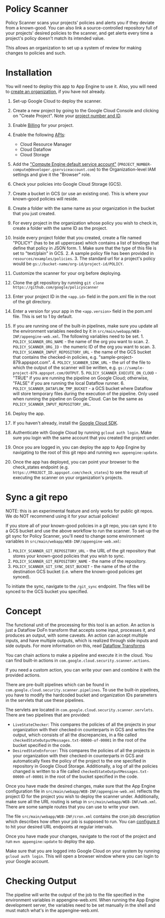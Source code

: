 # Policy Scanner

Policy Scanner scans your projects' policies and alerts you if they
deviate from a known-good.
You can also link a source-controlled repository full of your
projects' desired policies to the scanner, and get alerts every time a
project's policy doesn't match its intended value.

This allows an organization to set up a system of review for making
changes to policies and such.

# Installation

You will need to deploy this app to App Engine to use it. Also, you will
need to [create an
organization](https://cloud.google.com/resource-manager/docs/creating-managing-organization),
if you have not already.

1. Set-up Google Cloud to deploy the scanner.
  1. Create a new project by going to the Google Cloud Console and
  clicking on "Create Project". Note your [project number and ID](https://support.google.com/cloud/answer/6158840?hl=en).
  2. Enable [Billing](https://support.google.com/cloud/answer/6158867?hl=en) for your project.
  3. Enable the following [APIs](https://support.google.com/cloud/answer/6158841?hl=en&ref_topic=6262490):
     * Cloud Resource Manager
     * Cloud Dataflow
     * Cloud Storage
  4. Add the ["Compute Engine default service account"](https://developers.google.com/identity/protocols/application-default-credentials)
     (`PROJECT_NUMBER-compute@developer.gserviceaccount.com`) to the
     Organization-level IAM settings and give it the "Browser" role.

2. Check your policies into Google Cloud Storage (GCS).
  1. Create a bucket in GCS (or use an existing one).
     This is where your known-good policies will reside.
  2. Create a folder with the same name as your organization in
     the bucket that you just created.
  3. For every project in the organization whose policy you wish to
     check in, create a folder with the same ID as the project.
  4. Inside every project folder that you created, create a file named
     "POLICY" (has to be all uppercase) which contains a list of
     bindings that define that policy in JSON form.
    1. Make sure that the type of this file is set to "text/plain" in GCS.
    2. A sample policy file has been provided in `resources/examples/policies`.
    3. The standard url for a project's policy would be
     `gs://bucket-name/org-id/project-id/POLICY`.

3. Customize the scanner for your org before deploying.
  1. Clone the git repository by running
     `git clone https://github.com/google/policyscanner`
  2. Enter your project ID in the `<app.id>` field in the pom.xml file
      in the root of the git directory.
  3. Enter a version for your app in the `<app.version>` field in the
     pom.xml file. This is set to 1 by default.
  4. If you are running one of the built-in pipelines, make sure you
     update all the environment variables needed by it in
     `src/main/webapp/WEB-INF/appengine-web.xml`. The following
     variables need to be set.
    1. `POLICY_SCANNER_ORG_NAME` - the name of the org you want to scan.
    2. `POLICY_SCANNER_ORG_ID` - the numeric ID of the org you want to scan.
    3. `POLICY_SCANNER_INPUT_REPOSITORY_URL` - the name of the GCS bucket that
       contains the checked-in policies, e.g. "sample-project-879.appspot.com".
    4. `POLICY_SCANNER_SINK_URL` - the url of the file to which the output of
       the scanner will be written, e.g.
       `gs://sample-project-879.appspot.com/OUTPUT`.
    5. `POLICY_SCANNER_EXECUTE_ON_CLOUD` - "TRUE" if you are running the
        pipeline on Google Cloud; otherwise, "FALSE" if you are running
        the local Dataflow runner.
    6. `POLICY_SCANNER_DATAFLOW_TMP_BUCKET` - a GCS bucket where Dataflow
        will store temporary files during the execution of the pipeline.
        Only used when running the pipeline on Google Cloud. Can be the
        same as `POLICY_SCANNER_INPUT_REPOSITORY_URL`.

4. Deploy the app.
  1. If you haven't already, install the [Google Cloud SDK](https://cloud.google.com/sdk/downloads).
  2. Authenticate with Google Cloud by running `gcloud auth login`.
     Make sure you login with the same account that you created
     the project under.
  3. Once you are logged in, you can deploy the app to App Engine by
     navigating to the root of this git repo and running
     `mvn appengine:update`.
  4. Once the app has deployed, you can point your browser to the
     check_states endpoint
     (e.g. `https://PROJECT_ID.appspot.com/check_states`) to see the
     result of executing the scanner on your organization's projects.

# Sync a git repo

NOTE: this is an experimental feature and only works for public git repos.
We do NOT recommend using it for your actual policies!

If you store all of your known-good policies in a git repo, you can
sync it to a GCS bucket and use the above workflow to run the scanner.
To set-up the git sync for Policy Scanner, you'll need to change
some environment variables in `src/main/webapp/WEB-INF/appengine-web.xml`:

1. `POLICY_SCANNER_GIT_REPOSITORY_URL` - the URL of the git repository
    that stores your known-good policies that you wish to sync.
2. `POLICY_SCANNER_GIT_REPOSITORY_NAME` - the name of the repository.
3. `POLICY_SCANNER_GIT_SYNC_DEST_BUCKET` - the name of the of the
    destination GCS bucket (i.e. where the known-good policies get synced).

To initiate the sync, navigate to the `/git_sync` endpoint. The files
will be synced to the GCS bucket you specified.


# Concept

The functional unit of the processing for this tool is an action.
An action is just a Dataflow DoFn transform that accepts some input,
processes it, and produces an output, with some caveats.
An action can accept multiple inputs, and have multiple outputs,
which is realized through side inputs and side outputs.
For more information on this, read
[Dataflow Transforms](https://support.google.com/cloud/answer/6158840?hl=en)


You can chain actions to make a pipeline and execute it in the cloud.
You can find built-in actions in
`com.google.cloud.security.scanner.actions`.

If you need a custom action, you can write your own and combine it
with the provided actions.

There are pre-built pipelines which can be found in
`com.google.cloud.security.scanner.pipelines`. To use the built-in
pipelines, you have to modify the hardcoded bucket and organization IDs
parameters in the servlets that use these pipelines.

The servlets are located in `com.google.cloud.security.scanner.servlets`.
There are two pipelines that are provided:

- `LiveStateChecker`: This compares the policies of all the projects in
  your organization with their checked-in counterparts in GCS and writes
  the output, which consists of all the discrepancies, in a file called
  `checkedStateOutputMessages.txt-00000-of-00001` in the root of the
  bucket specified in the code.
- `DesiredStateEnforcer`: This compares the policies of all the projects
  in your organization with their checked-in counterparts in
  GCS and automatically fixes the policy of the project
  to the one specified in repository in Google Cloud Storage.
  Additionally, a log of all the policies changed is written to a file
  called `checkedStateOutputMessages.txt-00000-of-00001` in the root of
  the bucket specified in the code.

Once you have made the desired changes, make sure that the App Engine
configuration file in `src/main/webapp/WEB-INF/appengine-web.xml` reflects
the project ID for the project you wish to deploy the scanner under.
Additionally, make sure all the URL routing is setup in
`src/main/webapp/WEB-INF/web.xml`. There are some sample routes that you
can use to write your own.

The file `src/main/webapp/WEB-INF/cron.xml` contains the cron job
description which describes how often your job is supposed to run. You
can [configure it](https://cloud.google.com/appengine/docs/java/config/cron)
to hit your desired URL endpoints at regular intervals.

Once you have made your changes, navigate to the root of the project and run
`mvn appengine:update` to deploy the app.

Make sure that you are logged into Google Cloud on your system by
running `gcloud auth login`. This will open a browser window where you
can login to your Google account.

# Checking Output

The pipeline will write the output of the job to the file specified in the
environment variables in appengine-web.xml. When running the App Engine
development server, the variables need to be set manually in the shell and
must match what's in the appengine-web.xml.
